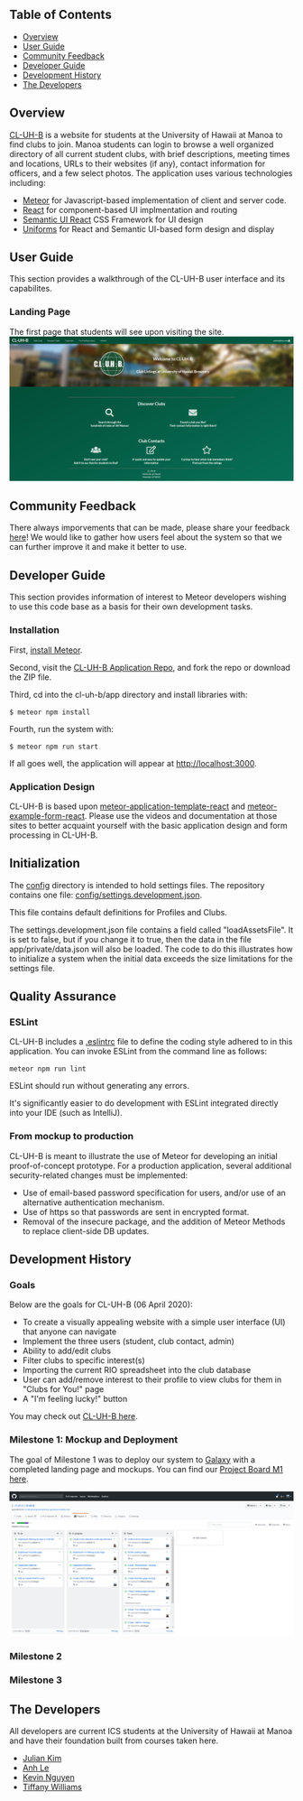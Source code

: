 ## Table of Contents
* [Overview](#overview)
* [User Guide](#user-guide)
* [Community Feedback](#community-feedback)
* [Developer Guide](#developer-guide)
* [Development History](#development-history)
* [The Developers](#the-developers)

## Overview
[CL-UH-B](http://cluhb.meteorapp.com/#/) is a website for students at the University of Hawaii at Manoa to find clubs to join. Manoa students can login to browse a well organized directory of all current student clubs, with brief descriptions, meeting times and locations, URLs to their websites (if any), contact information for officers, and a few select photos. The application uses various technologies including: 
* [Meteor](https://www.meteor.com) for Javascript-based implementation of client and server code.
* [React](https://reactjs.org) for component-based UI implmentation and routing
* [Semantic UI React](https://react.semantic-ui.com) CSS Framework for UI design
* [Uniforms](htttps://uniforms.tools) for React and Semantic UI-based form design and display

## User Guide
This section provides a walkthrough of the CL-UH-B user interface and its capabilites. 

### Landing Page
The first page that students will see upon visiting the site.
![](doc/landing.png)

## Community Feedback
There always imporvements that can be made, please share your feedback [here](https://forms.gle/tP18KSG3wHUXM87B9)! We would like to gather how users feel about the system so that we can further improve it and make it better to use.

## Developer Guide
This section provides information of interest to Meteor developers wishing to use this code base as a basis for their own development tasks.

### Installation

First, [install Meteor](https://www.meteor.com/install).

Second, visit the [CL-UH-B Application Repo](https://github.com/cl-uh-b/cl-uh-b), and fork the repo or download the ZIP file.

Third, cd into the cl-uh-b/app directory and install libraries with:

```
$ meteor npm install
```

Fourth, run the system with:

```
$ meteor npm run start
```

If all goes well, the application will appear at [http://localhost:3000](http://localhost:3000).

### Application Design

CL-UH-B is based upon [meteor-application-template-react](https://ics-software-engineering.github.io/meteor-application-template-react/) and [meteor-example-form-react](https://ics-software-engineering.github.io/meteor-example-form-react/). Please use the videos and documentation at those sites to better acquaint yourself with the basic application design and form processing in CL-UH-B.

## Initialization

The [config](https://github.com/cl-uh-b/cl-uh-b/tree/master/config) directory is intended to hold settings files.  The repository contains one file: [config/settings.development.json](https://github.com/cl-uh-b/cl-uh-b/blob/master/config/settings.development.json).

This file contains default definitions for Profiles and Clubs.
 
The settings.development.json file contains a field called "loadAssetsFile". It is set to false, but if you change it to true, then the data in the file app/private/data.json will also be loaded.  The code to do this illustrates how to initialize a system when the initial data exceeds the size limitations for the settings file.


## Quality Assurance

### ESLint

CL-UH-B includes a [.eslintrc](https://github.com/bowfolios/bowfolios/blob/master/app/.eslintrc) file to define the coding style adhered to in this application. You can invoke ESLint from the command line as follows:

```
meteor npm run lint
```

ESLint should run without generating any errors.

It's significantly easier to do development with ESLint integrated directly into your IDE (such as IntelliJ).

### From mockup to production

CL-UH-B is meant to illustrate the use of Meteor for developing an initial proof-of-concept prototype.  For a production application, several additional security-related changes must be implemented:

* Use of email-based password specification for users, and/or use of an alternative authentication mechanism.
* Use of https so that passwords are sent in encrypted format.
* Removal of the insecure package, and the addition of Meteor Methods to replace client-side DB updates.

## Development History

### Goals
Below are the goals for CL-UH-B (06 April 2020): 
* To create a visually appealing website with a simple user interface (UI) that anyone can navigate
* Implement the three users (student, club contact, admin)
* Ability to add/edit clubs
* Filter clubs to specific interest(s)
* Importing the current RIO spreadsheet into the club database
* User can add/remove interest to their profile to view clubs for them in "Clubs for You!" page 
* A "I'm feeling lucky!" button

You may check out [CL-UH-B here](http://cluhb.meteorapp.com/#/).

### Milestone 1: Mockup and Deployment
The goal of Milestone 1 was to deploy our system to [Galaxy](https://galaxy.meteor.com/) with a completed landing page and mockups. You can find our [Project Board M1 here](https://github.com/cl-uh-b/cl-uh-b/projects/1).

![](doc/project-board-m1.png)

### Milestone 2
### Milestone 3

## The Developers
All developers are current ICS students at the University of Hawaii at Manoa and have their foundation built from courses taken here.
* [Julian Kim](https://github.com/julianki-cs) 
* [Anh Le](https://github.com/lekanh)
* [Kevin Nguyen](https://github.com/kvndngyn)
* [Tiffany Williams](https://github.com/tiffanywilliams)


